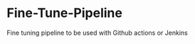 # Fine-Tune-Pipeline
Fine tuning pipeline to be used with Github actions or Jenkins




















